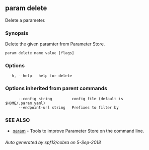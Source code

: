 ## param delete

Delete a parameter.

### Synopsis

Delete the given paramter from Parameter Store.

```
param delete name value [flags]
```

### Options

```
  -h, --help   help for delete
```

### Options inherited from parent commands

```
      --config string         config file (default is $HOME/.param.yaml)
      --endpoint-url string   Prefixes to filter by
```

### SEE ALSO

* [param](param.md)	 - Tools to improve Parameter Store on the command line.

###### Auto generated by spf13/cobra on 5-Sep-2018
